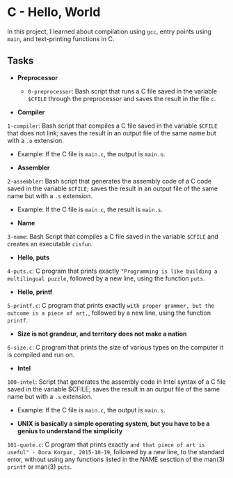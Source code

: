 # C - Hello, World
In this project, I learned about compilation using `gcc`, entry points using `main`, and text-printing functions in C.

## Tasks
* **Preprocessor**
  * `0-preprocessor`: Bash script that runs a C file saved in the variable `$CFILE` through the preprocessor and saves the result in the file `c`.

* **Compiler**

`1-compiler`: Bash script that compiles a C file saved in the variable `$CFILE` that does not link; saves the result in an output file of the same name but with a `.o` extension.
  * Example: If the C file is `main.c`, the output is `main.o`.

* **Assembler**

`2-assembler`: Bash script that generates the assembly code of a C code saved in the variable `$CFILE`; saves the result in an output file of the same name but with a `.s` extension.
  * Example: If the C file is `main.c`, the result is `main.s`.

* **Name**

`3-name`: Bash Script that compiles a C file saved in the variable `$CFILE` and creates an executable `cisfun`.

* **Hello, puts**

`4-puts.c`: C program that prints exactly `"Programming is like building a multilingual puzzle`, followed by a new line, using the function `puts`.

* **Hello, printf**

`5-printf.c`: C program that prints exactly `with proper grammer, but the outcome is a piece of art,`, followed by a new line, using the function `printf`.

* **Size is not grandeur, and territory does not make a nation**

`6-size.c`: C program that prints the size of various types on the computer it is compiled and run on.

* **Intel**

`100-intel`: Script that generates the assembly code in Intel syntax of a C file saved in the variable $CFILE; saves the result in an output file of the same name but with a `.s` extension.
  * Example: If the C file is `main.c`, the output is `main.s`.

* **UNIX is basically a simple operating system, but you have to be a genius to understand the simplicity**

`101-quote.c`: C program that prints exactly `and that piece of art is useful" - Dora Korpar, 2015-10-19`, followed by a new line, to the standard error, without using any functions listed in the NAME sesction of the man(3) `printf` or man(3) `puts`.
